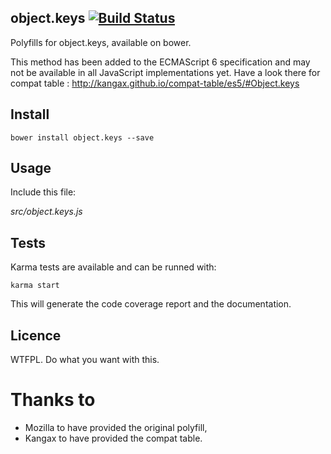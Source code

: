 ## object.keys  [![Build Status](https://travis-ci.org/MathRobin/object.keys.png?branch=master)](https://travis-ci.org/MathRobin/object.keys)

Polyfills for object.keys, available on bower.

This method has been added to the ECMAScript 6 specification and may not be available in all JavaScript implementations yet. Have a look there for compat table : http://kangax.github.io/compat-table/es5/#Object.keys

## Install

    bower install object.keys --save

## Usage

Include this file:

*src/object.keys.js*

## Tests

Karma tests are available and can be runned with:

    karma start

This will generate the code coverage report and the documentation.

## Licence

WTFPL. Do what you want with this.

# Thanks to

- Mozilla to have provided the original polyfill,
- Kangax to have provided the compat table.
